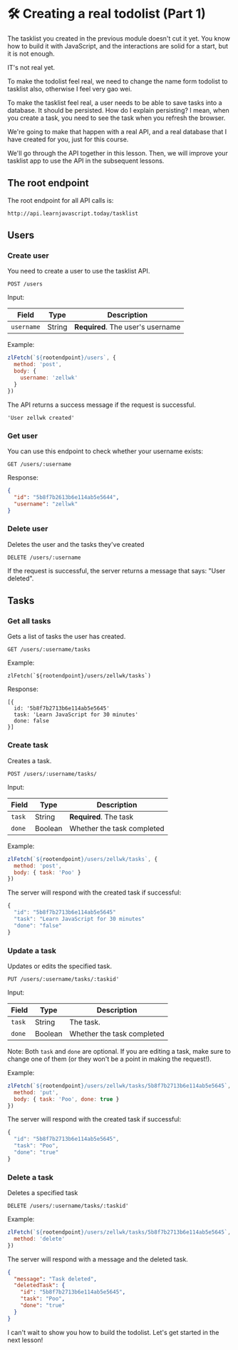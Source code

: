 # 🛠️ Creating a real todolist (Part 1)

The tasklist you created in the previous module doesn't cut it yet. You know how to build it with JavaScript, and the interactions are solid for a start, but it is not enough.

IT's not real yet.

To make the todolist feel real, we need to change the name form todolist to tasklist also, otherwise I feel very gao wei.

To make the tasklist feel real, a user needs to be able to save tasks into a database. It should be persisted. How do I explain persisting? I mean, when you create a task, you need to see the task when you refresh the browser.

We're going to make that happen with a real API, and a real database that I have created for you, just for this course.

We'll go through the API together in this lesson. Then, we will improve your tasklist app to use the API in the subsequent lessons.

## The root endpoint

The root endpoint for all API calls is:

```
http://api.learnjavascript.today/tasklist
```

## Users

### Create user

You need to create a user to use the tasklist API.

```
POST /users
```

Input:

Field      | Type   | Description
-----------|--------|------------
`username` | String | **Required**. The user's username

Example:

```js
zlFetch(`${rootendpoint}/users`, {
  method: 'post',
  body: {
    username: 'zellwk'
  }
})
```

The API returns a success message if the request is successful.

```text
'User zellwk created'
```

### Get user

You can use this endpoint to check whether your username exists:

```
GET /users/:username
```

Response:

```json
{
  "id": "5b8f7b2613b6e114ab5e5644",
  "username": "zellwk"
}
```

### Delete user

Deletes the user and the tasks they've created

```
DELETE /users/:username
```

If the request is successful, the server returns a message that says: "User deleted".

## Tasks

### Get all tasks

Gets a list of tasks the user has created.

```
GET /users/:username/tasks
```

Example:

```
zlFetch(`${rootendpoint}/users/zellwk/tasks`)
```

Response:

```
[{
  id: '5b8f7b2713b6e114ab5e5645'
  task: 'Learn JavaScript for 30 minutes'
  done: false
}]
```

### Create task

Creates a task.

```
POST /users/:username/tasks/
```

Input:

Field  | Type    | Description
-------|---------|------------
`task` | String  | **Required**. The task
`done` | Boolean | Whether the task completed

Example:

```js
zlFetch(`${rootendpoint}/users/zellwk/tasks`, {
  method: 'post',
  body: { task: 'Poo' }
})
```

The server will respond with the created task if successful:

```js
{
  "id": "5b8f7b2713b6e114ab5e5645"
  "task": "Learn JavaScript for 30 minutes"
  "done": "false"
}
```

### Update a task

Updates or edits the specified task.

```
PUT /users/:username/tasks/:taskid'
```

Input:

Field  | Type    | Description
-------|---------|------------
`task` | String  | The task.
`done` | Boolean | Whether the task completed

Note: Both `task` and `done` are optional. If you are editing a task, make sure to change one of them (or they won't be a point in making the request!).

Example:

```js
zlFetch(`${rootendpoint}/users/zellwk/tasks/5b8f7b2713b6e114ab5e5645`, {
  method: 'put',
  body: { task: 'Poo', done: true }
})
```

The server will respond with the created task if successful:

```js
{
  "id": "5b8f7b2713b6e114ab5e5645",
  "task": "Poo",
  "done": "true"
}
```

### Delete a task

Deletes a specified task

```
DELETE /users/:username/tasks/:taskid'
```

Example:

```js
zlFetch(`${rootendpoint}/users/zellwk/tasks/5b8f7b2713b6e114ab5e5645`, {
  method: 'delete'
})
```

The server will respond with a message and the deleted task.

```json
{
  "message": "Task deleted",
  "deletedTask": {
    "id": "5b8f7b2713b6e114ab5e5645",
    "task": "Poo",
    "done": "true"
  }
}
```

I can't wait to show you how to build the todolist. Let's get started in the next lesson!